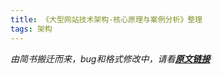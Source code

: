 ```yaml
---
title: 《大型网站技术架构-核心原理与案例分析》整理
tags: 架构
---
```


*由简书搬迁而来，bug和格式修改中，请看[**原文链接**](https://www.jianshu.com/p/b4b9a1d6a641)*

